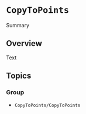 # ``CopyToPoints``

Summary

## Overview

Text

## Topics

### Group

- ``CopyToPoints/CopyToPoints``
